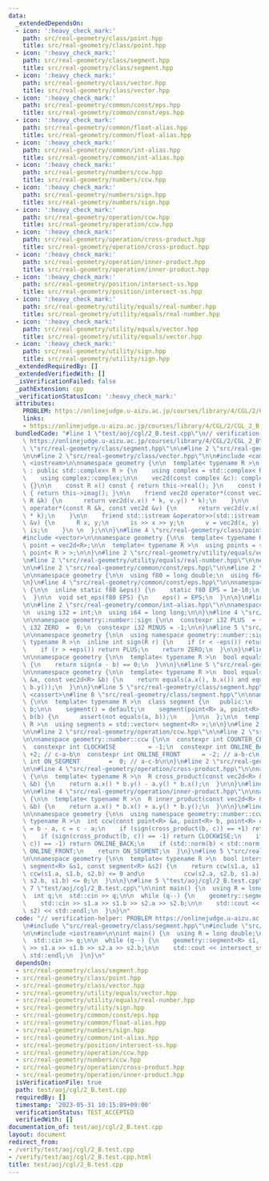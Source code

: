 ```yaml
---
data:
  _extendedDependsOn:
  - icon: ':heavy_check_mark:'
    path: src/real-geometry/class/point.hpp
    title: src/real-geometry/class/point.hpp
  - icon: ':heavy_check_mark:'
    path: src/real-geometry/class/segment.hpp
    title: src/real-geometry/class/segment.hpp
  - icon: ':heavy_check_mark:'
    path: src/real-geometry/class/vector.hpp
    title: src/real-geometry/class/vector.hpp
  - icon: ':heavy_check_mark:'
    path: src/real-geometry/common/const/eps.hpp
    title: src/real-geometry/common/const/eps.hpp
  - icon: ':heavy_check_mark:'
    path: src/real-geometry/common/float-alias.hpp
    title: src/real-geometry/common/float-alias.hpp
  - icon: ':heavy_check_mark:'
    path: src/real-geometry/common/int-alias.hpp
    title: src/real-geometry/common/int-alias.hpp
  - icon: ':heavy_check_mark:'
    path: src/real-geometry/numbers/ccw.hpp
    title: src/real-geometry/numbers/ccw.hpp
  - icon: ':heavy_check_mark:'
    path: src/real-geometry/numbers/sign.hpp
    title: src/real-geometry/numbers/sign.hpp
  - icon: ':heavy_check_mark:'
    path: src/real-geometry/operation/ccw.hpp
    title: src/real-geometry/operation/ccw.hpp
  - icon: ':heavy_check_mark:'
    path: src/real-geometry/operation/cross-product.hpp
    title: src/real-geometry/operation/cross-product.hpp
  - icon: ':heavy_check_mark:'
    path: src/real-geometry/operation/inner-product.hpp
    title: src/real-geometry/operation/inner-product.hpp
  - icon: ':heavy_check_mark:'
    path: src/real-geometry/position/intersect-ss.hpp
    title: src/real-geometry/position/intersect-ss.hpp
  - icon: ':heavy_check_mark:'
    path: src/real-geometry/utility/equals/real-number.hpp
    title: src/real-geometry/utility/equals/real-number.hpp
  - icon: ':heavy_check_mark:'
    path: src/real-geometry/utility/equals/vector.hpp
    title: src/real-geometry/utility/equals/vector.hpp
  - icon: ':heavy_check_mark:'
    path: src/real-geometry/utility/sign.hpp
    title: src/real-geometry/utility/sign.hpp
  _extendedRequiredBy: []
  _extendedVerifiedWith: []
  _isVerificationFailed: false
  _pathExtension: cpp
  _verificationStatusIcon: ':heavy_check_mark:'
  attributes:
    PROBLEM: https://onlinejudge.u-aizu.ac.jp/courses/library/4/CGL/2/CGL_2_B
    links:
    - https://onlinejudge.u-aizu.ac.jp/courses/library/4/CGL/2/CGL_2_B
  bundledCode: "#line 1 \"test/aoj/cgl/2_B.test.cpp\"\n// verification-helper: PROBLEM\
    \ https://onlinejudge.u-aizu.ac.jp/courses/library/4/CGL/2/CGL_2_B\n\n#line 2\
    \ \"src/real-geometry/class/segment.hpp\"\n\n#line 2 \"src/real-geometry/class/point.hpp\"\
    \n\n#line 2 \"src/real-geometry/class/vector.hpp\"\n\n#include <complex>\n#include\
    \ <iostream>\n\nnamespace geometry {\n\n  template< typename R >\n  class vec2d\
    \ : public std::complex< R > {\n    using complex = std::complex< R >;\n\n   public:\n\
    \    using complex::complex;\n\n    vec2d(const complex &c): complex::complex(c)\
    \ {}\n\n    const R x() const { return this->real(); }\n    const R y() const\
    \ { return this->imag(); }\n\n    friend vec2d operator*(const vec2d &v, const\
    \ R &k) {\n      return vec2d(v.x() * k, v.y() * k);\n    }\n\n    friend vec2d\
    \ operator*(const R &k, const vec2d &v) {\n      return vec2d(v.x() * k, v.y()\
    \ * k);\n    }\n\n    friend std::istream &operator>>(std::istream &is, vec2d\
    \ &v) {\n      R x, y;\n      is >> x >> y;\n      v = vec2d(x, y);\n      return\
    \ is;\n    }\n \n  };\n\n}\n#line 4 \"src/real-geometry/class/point.hpp\"\n\n\
    #include <vector>\n\nnamespace geometry {\n\n  template< typename R >\n  using\
    \ point = vec2d<R>;\n\n  template< typename R >\n  using points = std::vector<\
    \ point< R > >;\n\n}\n#line 2 \"src/real-geometry/utility/equals/vector.hpp\"\n\
    \n#line 2 \"src/real-geometry/utility/equals/real-number.hpp\"\n\n#line 2 \"src/real-geometry/utility/sign.hpp\"\
    \n\n#line 2 \"src/real-geometry/common/const/eps.hpp\"\n\n#line 2 \"src/real-geometry/common/float-alias.hpp\"\
    \n\nnamespace geometry {\n\n  using f80 = long double;\n  using f64 = double;\n\
    \n}\n#line 4 \"src/real-geometry/common/const/eps.hpp\"\n\nnamespace geometry\
    \ {\n\n  inline static f80 &eps() {\n    static f80 EPS = 1e-10;\n    return EPS;\n\
    \  }\n\n  void set_eps(f80 EPS) {\n    eps() = EPS;\n  }\n\n}\n#line 2 \"src/real-geometry/numbers/sign.hpp\"\
    \n\n#line 2 \"src/real-geometry/common/int-alias.hpp\"\n\nnamespace geometry {\n\
    \n  using i32 = int;\n  using i64 = long long;\n\n}\n#line 4 \"src/real-geometry/numbers/sign.hpp\"\
    \n\nnamespace geometry::number::sign {\n\n  constexpr i32 PLUS  = +1;\n  constexpr\
    \ i32 ZERO  =  0;\n  constexpr i32 MINUS = -1;\n\n}\n#line 5 \"src/real-geometry/utility/sign.hpp\"\
    \n\nnamespace geometry {\n\n  using namespace geometry::number::sign;\n\n  template<\
    \ typename R >\n  inline int sign(R r) {\n    if (r < -eps()) return MINUS;\n\
    \    if (r > +eps()) return PLUS;\n    return ZERO;\n  }\n\n}\n#line 4 \"src/real-geometry/utility/equals/real-number.hpp\"\
    \n\nnamespace geometry {\n\n  template< typename R >\n  bool equals(R a, R b)\
    \ {\n    return sign(a - b) == 0;\n  }\n\n}\n#line 5 \"src/real-geometry/utility/equals/vector.hpp\"\
    \n\nnamespace geometry {\n\n  template< typename R >\n  bool equals(const vec2d<R>\
    \ &a, const vec2d<R> &b) {\n    return equals(a.x(), b.x()) and equals(a.y(),\
    \ b.y());\n  }\n\n}\n#line 5 \"src/real-geometry/class/segment.hpp\"\n\n#include\
    \ <cassert>\n#line 8 \"src/real-geometry/class/segment.hpp\"\n\nnamespace geometry\
    \ {\n\n  template< typename R >\n  class segment {\n   public:\n    point<R> a,\
    \ b;\n\n    segment() = default;\n    segment(point<R> a, point<R> b) : a(a),\
    \ b(b) {\n      assert(not equals(a, b));\n    }\n\n  };\n\n  template< typename\
    \ R >\n  using segments = std::vector< segment<R> >;\n\n}\n#line 2 \"src/real-geometry/position/intersect-ss.hpp\"\
    \n\n#line 2 \"src/real-geometry/operation/ccw.hpp\"\n\n#line 2 \"src/real-geometry/numbers/ccw.hpp\"\
    \n\nnamespace geometry::number::ccw {\n\n  constexpr int COUNTER_CLOCKWISE = +1;\n\
    \  constexpr int CLOCKWISE         = -1;\n  constexpr int ONLINE_BACK       =\
    \ +2; // c-a-b\n  constexpr int ONLINE_FRONT      = -2; // a-b-c\n  constexpr\
    \ int ON_SEGMENT        =  0; // a-c-b\n\n}\n#line 2 \"src/real-geometry/operation/cross-product.hpp\"\
    \n\n#line 4 \"src/real-geometry/operation/cross-product.hpp\"\n\nnamespace geometry\
    \ {\n\n  template< typename R >\n  R cross_product(const vec2d<R> &a, const vec2d<R>\
    \ &b) {\n    return a.x() * b.y() - a.y() * b.x();\n  }\n\n}\n#line 2 \"src/real-geometry/operation/inner-product.hpp\"\
    \n\n#line 4 \"src/real-geometry/operation/inner-product.hpp\"\n\nnamespace geometry\
    \ {\n\n  template< typename R >\n  R inner_product(const vec2d<R> &a, const vec2d<R>\
    \ &b) {\n    return a.x() * b.x() + a.y() * b.y();\n  }\n\n}\n#line 8 \"src/real-geometry/operation/ccw.hpp\"\
    \n\nnamespace geometry {\n\n  using namespace geometry::number::ccw;\n\n  template<\
    \ typename R >\n  int ccw(const point<R> &a, point<R> b, point<R> c) {\n    b\
    \ = b - a, c = c - a;\n    if (sign(cross_product(b, c)) == +1) return COUNTER_CLOCKWISE;\n\
    \    if (sign(cross_product(b, c)) == -1) return CLOCKWISE;\n    if (sign(inner_product(b,\
    \ c)) == -1) return ONLINE_BACK;\n    if (std::norm(b) < std::norm(c)) return\
    \ ONLINE_FRONT;\n    return ON_SEGMENT;\n  }\n}\n#line 5 \"src/real-geometry/position/intersect-ss.hpp\"\
    \n\nnamespace geometry {\n\n  template< typename R >\n  bool intersect_ss(const\
    \ segment<R> &s1, const segment<R> &s2) {\n    return ccw(s1.a, s1.b, s2.a) *\
    \ ccw(s1.a, s1.b, s2.b) <= 0 and\n           ccw(s2.a, s2.b, s1.a) * ccw(s2.a,\
    \ s2.b, s1.b) <= 0;\n  }\n\n}\n#line 5 \"test/aoj/cgl/2_B.test.cpp\"\n\n#line\
    \ 7 \"test/aoj/cgl/2_B.test.cpp\"\n\nint main() {\n  using R = long double;\n\n\
    \  int q;\n  std::cin >> q;\n\n  while (q--) {\n    geometry::segment<R> s1, s2;\n\
    \    std::cin >> s1.a >> s1.b >> s2.a >> s2.b;\n\n    std::cout << intersect_ss(s1,\
    \ s2) << std::endl;\n  }\n}\n"
  code: "// verification-helper: PROBLEM https://onlinejudge.u-aizu.ac.jp/courses/library/4/CGL/2/CGL_2_B\n\
    \n#include \"src/real-geometry/class/segment.hpp\"\n#include \"src/real-geometry/position/intersect-ss.hpp\"\
    \n\n#include <iostream>\n\nint main() {\n  using R = long double;\n\n  int q;\n\
    \  std::cin >> q;\n\n  while (q--) {\n    geometry::segment<R> s1, s2;\n    std::cin\
    \ >> s1.a >> s1.b >> s2.a >> s2.b;\n\n    std::cout << intersect_ss(s1, s2) <<\
    \ std::endl;\n  }\n}\n"
  dependsOn:
  - src/real-geometry/class/segment.hpp
  - src/real-geometry/class/point.hpp
  - src/real-geometry/class/vector.hpp
  - src/real-geometry/utility/equals/vector.hpp
  - src/real-geometry/utility/equals/real-number.hpp
  - src/real-geometry/utility/sign.hpp
  - src/real-geometry/common/const/eps.hpp
  - src/real-geometry/common/float-alias.hpp
  - src/real-geometry/numbers/sign.hpp
  - src/real-geometry/common/int-alias.hpp
  - src/real-geometry/position/intersect-ss.hpp
  - src/real-geometry/operation/ccw.hpp
  - src/real-geometry/numbers/ccw.hpp
  - src/real-geometry/operation/cross-product.hpp
  - src/real-geometry/operation/inner-product.hpp
  isVerificationFile: true
  path: test/aoj/cgl/2_B.test.cpp
  requiredBy: []
  timestamp: '2023-05-31 10:15:09+09:00'
  verificationStatus: TEST_ACCEPTED
  verifiedWith: []
documentation_of: test/aoj/cgl/2_B.test.cpp
layout: document
redirect_from:
- /verify/test/aoj/cgl/2_B.test.cpp
- /verify/test/aoj/cgl/2_B.test.cpp.html
title: test/aoj/cgl/2_B.test.cpp
---
```


